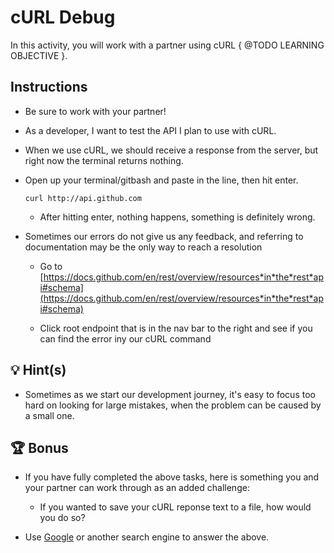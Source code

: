 # cURL Debug

In this activity, you will work with a partner using cURL { @TODO LEARNING OBJECTIVE }.

## Instructions

* Be sure to work with your partner!

* As a developer, I want to test the API I plan to use with cURL.

* When we use cURL, we should receive a response from the server, but right now the terminal returns nothing.

* Open up your terminal/gitbash and paste in the line, then hit enter.

  `curl http://api.github.com`

  * After hitting enter, nothing happens, something is definitely wrong.

* Sometimes our errors do not give us any feedback, and referring to documentation may be the only way to reach a resolution

  * Go to [https://docs.github.com/en/rest/overview/resources*in*the*rest*api#schema](https://docs.github.com/en/rest/overview/resources*in*the*rest*api#schema)

  * Click root endpoint that is in the nav bar to the right and see if you can find the error iny our cURL command

## 💡 Hint(s)

* Sometimes as we start our development journey, it's easy to focus too hard on looking for large mistakes, when the problem can be caused by a small one.

## 🏆 Bonus

* If you have fully completed the above tasks, here is something you and your partner can work through as an added challenge:

  * If you wanted to save your cURL reponse text to a file, how would you do so?

* Use [Google](https://www.google.com) or another search engine to answer the above.
